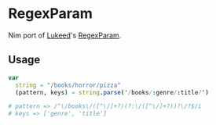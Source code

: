 # RegexParam

Nim port of [Lukeed](https://github.com/lukeed)'s [RegexParam](https://github.com/lukeed/regexparam).

## Usage

```nim
var
  string = "/books/horror/pizza"
  (pattern, keys) = string.parse('/books/:genre/:title?')

# pattern => /^\/books\/([^\/]+?)(?:\/([^\/]+?))?\/?$/i
# keys => ['genre', 'title']
```

